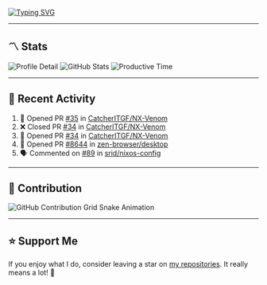 [![Typing SVG](https://readme-typing-svg.demolab.com?font=&duration=2500&pause=100&center=true&vCenter=true&multiline=true&width=1000&height=60&lines=Hi+There!;Welcome+to+my+Github+profile+%F0%9F%91%8B)](https://git.io/typing-svg)

---

## 〽️ Stats

![Profile Detail](http://github-profile-summary-cards.vercel.app/api/cards/profile-details?username=phucleeuwu&theme=transparent)
![GitHub Stats](http://github-profile-summary-cards.vercel.app/api/cards/stats?username=phucleeuwu&theme=transparent)
![Productive Time](http://github-profile-summary-cards.vercel.app/api/cards/productive-time?username=phucleeuwu&theme=transparent&utcOffset=8)

---

## 📝 Recent Activity

<!--START_SECTION:activity-->
1. 💪 Opened PR [#35](https://github.com/CatcherITGF/NX-Venom/pull/35) in [CatcherITGF/NX-Venom](https://github.com/CatcherITGF/NX-Venom)
2. ❌ Closed PR [#34](https://github.com/CatcherITGF/NX-Venom/pull/34) in [CatcherITGF/NX-Venom](https://github.com/CatcherITGF/NX-Venom)
3. 💪 Opened PR [#34](https://github.com/CatcherITGF/NX-Venom/pull/34) in [CatcherITGF/NX-Venom](https://github.com/CatcherITGF/NX-Venom)
4. 💪 Opened PR [#8644](https://github.com/zen-browser/desktop/pull/8644) in [zen-browser/desktop](https://github.com/zen-browser/desktop)
5. 🗣 Commented on [#89](https://github.com/srid/nixos-config/pull/89#issuecomment-2914537146) in [srid/nixos-config](https://github.com/srid/nixos-config)
<!--END_SECTION:activity-->

<!--START_SECTION:waka-->

<!--END_SECTION:waka-->

---

## 🐍 Contribution

<picture>
  <source media="(prefers-color-scheme: dark)" srcset="https://raw.githubusercontent.com/phucleeuwu/phucleeuwu/output/github-contribution-grid-snake-dark.svg">
  <source media="(prefers-color-scheme: light)" srcset="https://raw.githubusercontent.com/phucleeuwu/phucleeuwu/output/github-contribution-grid-snake.svg">
  <img alt="GitHub Contribution Grid Snake Animation" src="https://raw.githubusercontent.com/phucleeuwu/phucleeuwu/output/github-contribution-grid-snake.svg">
</picture>

---

## ⭐ Support Me

If you enjoy what I do, consider leaving a star on [my repositories](https://github.com/phucleeuwu?tab=repositories&type=source). It really means a lot! 💙
